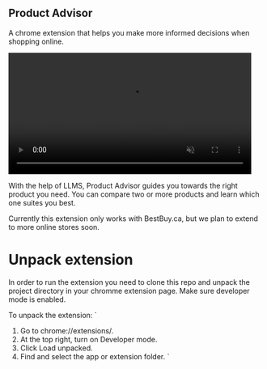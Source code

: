 ## Product Advisor
A chrome extension that helps you make more informed decisions when shopping online.

<video width="full" height="240" autoplay loop muted playsinline>
  <source src="assets/pv-demo.mp4" type="video/mp4">
  Your browser does not support the video tag.
</video>


With the help of LLMS, Product Advisor guides you towards the right product you need. You can compare two or more products and learn which one suites you best. 

Currently this extension only works with BestBuy.ca, but we plan to extend to more online stores soon. 

# Unpack extension
In order to run the extension you need to clone this repo and unpack the project directory in your chromme extension page. 
Make sure developer mode is enabled.

To unpack the extension: 
`
1. Go to chrome://extensions/.
2. At the top right, turn on Developer mode.
3. Click Load unpacked.
4. Find and select the app or extension folder.
`

